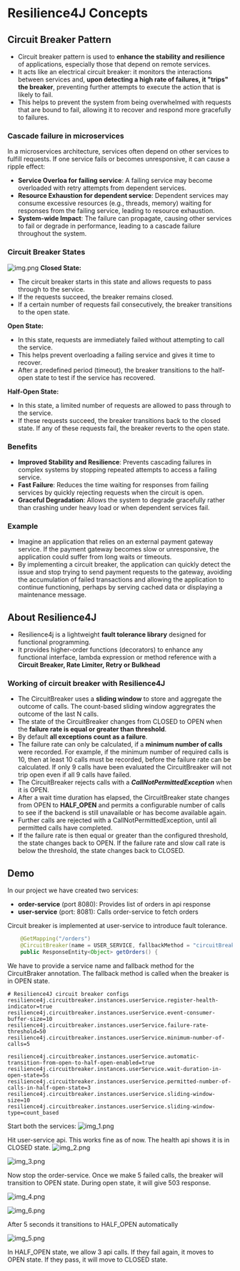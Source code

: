 # Resilience4J Concepts

## Circuit Breaker Pattern
- Circuit breaker pattern is used to **enhance the stability and resilience** of applications, especially those that 
depend on remote services.
- It acts like an electrical circuit breaker: it monitors the interactions between services and, **upon 
detecting a high rate of failures, it "trips" the breaker**, preventing further attempts to execute the 
action that is likely to fail. 
- This helps to prevent the system from being overwhelmed with requests that are bound to fail, allowing it to recover and respond more gracefully to failures.

### Cascade failure in microservices
In a microservices architecture, services often depend on other services to fulfill requests. If one service fails or 
becomes unresponsive, it can cause a ripple effect:
- **Service Overloa for failing service**: A failing service may become overloaded with retry attempts from dependent services.
- **Resource Exhaustion for dependent service**: Dependent services may consume excessive resources (e.g., threads, memory) waiting for responses from the failing service, leading to resource exhaustion.
- **System-wide Impact**: The failure can propagate, causing other services to fail or degrade in performance, leading to a cascade failure throughout the system.

### Circuit Breaker States
![img.png](images/img.png)
**Closed State:**
- The circuit breaker starts in this state and allows requests to pass through to the service.
- If the requests succeed, the breaker remains closed.
- If a certain number of requests fail consecutively, the breaker transitions to the open state.

**Open State:**
- In this state, requests are immediately failed without attempting to call the service.
- This helps prevent overloading a failing service and gives it time to recover.
- After a predefined period (timeout), the breaker transitions to the half-open state to test if the service has recovered.

**Half-Open State:**
- In this state, a limited number of requests are allowed to pass through to the service.
- If these requests succeed, the breaker transitions back to the closed state. If any of these requests fail, the breaker reverts to the open state.

### Benefits
- **Improved Stability and Resilience**: Prevents cascading failures in complex systems by stopping repeated attempts to access a failing service.
- **Fast Failure**: Reduces the time waiting for responses from failing services by quickly rejecting requests when the circuit is open.
- **Graceful Degradation**: Allows the system to degrade gracefully rather than crashing under heavy load or when dependent services fail.

### Example
- Imagine an application that relies on an external payment gateway service. If the payment gateway becomes slow or 
unresponsive, the application could suffer from long waits or timeouts. 
- By implementing a circuit breaker, the application can quickly detect the issue and stop trying to send payment 
requests to the gateway, avoiding the accumulation of failed transactions and allowing the application to continue 
functioning, perhaps by serving cached data or displaying a maintenance message.

## About Resilience4J
- Resilience4j is a lightweight **fault tolerance library** designed for
  functional programming.
- It provides higher-order functions (decorators) to enhance any functional interface,
  lambda expression or method reference with a **Circuit Breaker, Rate Limiter, Retry or Bulkhead**

### Working of circuit breaker with Resilience4J
- The CircuitBreaker uses a **sliding window** to store and aggregate the outcome of calls. The count-based sliding window 
aggregrates the outcome of the last N calls. 
- The state of the CircuitBreaker changes from CLOSED to OPEN when the **failure rate is equal or greater than threshold**.
- By default **all exceptions count as a failure**.
- The failure rate can only be calculated, if a **minimum number of calls** were recorded. For example, if the minimum number 
of required calls is 10, then at least 10 calls must be recorded, before the failure rate can be calculated. 
If only 9 calls have been evaluated the CircuitBreaker will not trip open even if all 9 calls have failed.
- The CircuitBreaker rejects calls with a _**CallNotPermittedException**_ when it is OPEN. 
- After a wait time duration has elapsed, the CircuitBreaker state changes from OPEN to **HALF_OPEN** and permits a 
configurable number of calls to see if the backend is still unavailable or has become available again. 
- Further calls are rejected with a CallNotPermittedException, until all permitted calls have completed.
- If the failure rate is then equal or greater than the configured threshold, the state changes back to OPEN. 
If the failure rate and slow call rate is below the threshold, the state changes back to CLOSED.

## Demo

In our project we have created two services:
- **order-service** (port 8080): Provides list of orders in api response
- **user-service** (port: 8081): Calls order-service to fetch orders

Circuit breaker is implemented at user-service to introduce fault tolerance.

```java
    @GetMapping("/orders")
    @CircuitBreaker(name = USER_SERVICE, fallbackMethod = "circuitBreakerFallback")
    public ResponseEntity<Object> getOrders() {
```

We have to provide a service name and fallback method for the CircuitBraker annotation.
The fallback method is called when the breaker is in OPEN state.

```properties
# Resilience4J circuit breaker configs
resilience4j.circuitbreaker.instances.userService.register-health-indicator=true
resilience4j.circuitbreaker.instances.userService.event-consumer-buffer-size=10
resilience4j.circuitbreaker.instances.userService.failure-rate-threshold=50
resilience4j.circuitbreaker.instances.userService.minimum-number-of-calls=5

resilience4j.circuitbreaker.instances.userService.automatic-transition-from-open-to-half-open-enabled=true
resilience4j.circuitbreaker.instances.userService.wait-duration-in-open-state=5s
resilience4j.circuitbreaker.instances.userService.permitted-number-of-calls-in-half-open-state=3
resilience4j.circuitbreaker.instances.userService.sliding-window-size=10
resilience4j.circuitbreaker.instances.userService.sliding-window-type=count_based
```

Start both the services:
![img_1.png](images/img_1.png)

Hit user-service api. This works fine as of now. The health api shows it is in CLOSED state.
![img_2.png](images/img_2.png)

![img_3.png](images/img_3.png)

Now stop the order-service. Once we make 5 failed calls, the breaker will 
transition to OPEN state. During open state, it will give 503 response.

![img_4.png](images/img_4.png)

![img_6.png](images/img_6.png)

After 5 seconds it transitions to HALF_OPEN automatically

![img_5.png](images/img_5.png)

In HALF_OPEN state, we allow 3 api calls. If they fail again, 
it moves to OPEN state. If they pass, it will move to CLOSED state.
